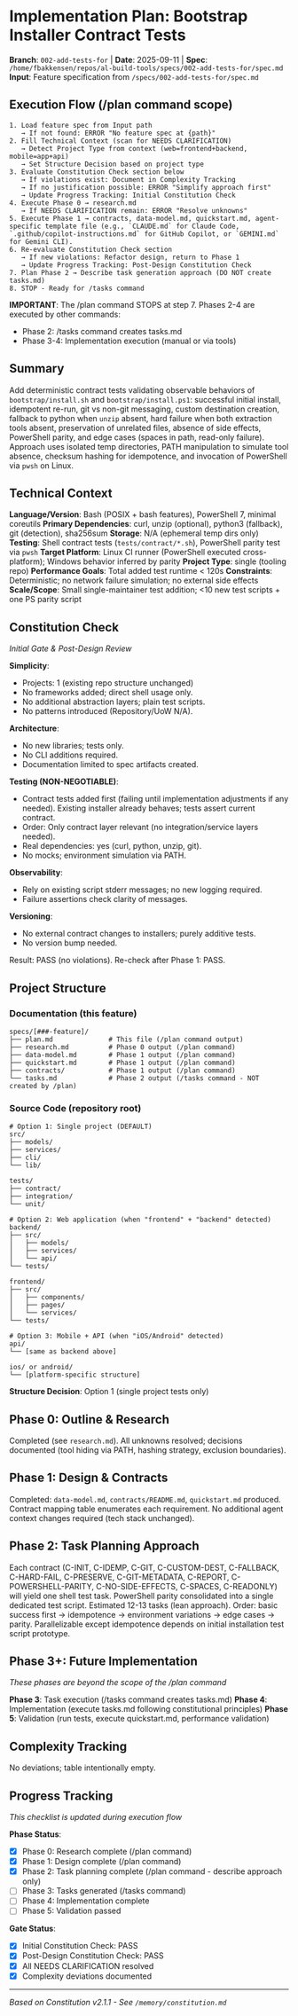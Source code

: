 # Implementation Plan: Bootstrap Installer Contract Tests

**Branch**: `002-add-tests-for` | **Date**: 2025-09-11 | **Spec**: `/home/fbakkensen/repos/al-build-tools/specs/002-add-tests-for/spec.md`
**Input**: Feature specification from `/specs/002-add-tests-for/spec.md`

## Execution Flow (/plan command scope)
```
1. Load feature spec from Input path
   → If not found: ERROR "No feature spec at {path}"
2. Fill Technical Context (scan for NEEDS CLARIFICATION)
   → Detect Project Type from context (web=frontend+backend, mobile=app+api)
   → Set Structure Decision based on project type
3. Evaluate Constitution Check section below
   → If violations exist: Document in Complexity Tracking
   → If no justification possible: ERROR "Simplify approach first"
   → Update Progress Tracking: Initial Constitution Check
4. Execute Phase 0 → research.md
   → If NEEDS CLARIFICATION remain: ERROR "Resolve unknowns"
5. Execute Phase 1 → contracts, data-model.md, quickstart.md, agent-specific template file (e.g., `CLAUDE.md` for Claude Code, `.github/copilot-instructions.md` for GitHub Copilot, or `GEMINI.md` for Gemini CLI).
6. Re-evaluate Constitution Check section
   → If new violations: Refactor design, return to Phase 1
   → Update Progress Tracking: Post-Design Constitution Check
7. Plan Phase 2 → Describe task generation approach (DO NOT create tasks.md)
8. STOP - Ready for /tasks command
```

**IMPORTANT**: The /plan command STOPS at step 7. Phases 2-4 are executed by other commands:
- Phase 2: /tasks command creates tasks.md
- Phase 3-4: Implementation execution (manual or via tools)

## Summary
Add deterministic contract tests validating observable behaviors of `bootstrap/install.sh` and `bootstrap/install.ps1`: successful initial install, idempotent re-run, git vs non-git messaging, custom destination creation, fallback to python when `unzip` absent, hard failure when both extraction tools absent, preservation of unrelated files, absence of side effects, PowerShell parity, and edge cases (spaces in path, read-only failure). Approach uses isolated temp directories, PATH manipulation to simulate tool absence, checksum hashing for idempotence, and invocation of PowerShell via `pwsh` on Linux.

## Technical Context
**Language/Version**: Bash (POSIX + bash features), PowerShell 7, minimal coreutils
**Primary Dependencies**: curl, unzip (optional), python3 (fallback), git (detection), sha256sum
**Storage**: N/A (ephemeral temp dirs only)
**Testing**: Shell contract tests (`tests/contract/*.sh`), PowerShell parity test via `pwsh`
**Target Platform**: Linux CI runner (PowerShell executed cross-platform); Windows behavior inferred by parity
**Project Type**: single (tooling repo)
**Performance Goals**: Total added test runtime < 120s
**Constraints**: Deterministic; no network failure simulation; no external side effects
**Scale/Scope**: Small single-maintainer test addition; <10 new test scripts + one PS parity script

## Constitution Check
*Initial Gate & Post-Design Review*

**Simplicity**:
- Projects: 1 (existing repo structure unchanged)
- No frameworks added; direct shell usage only.
- No additional abstraction layers; plain test scripts.
- No patterns introduced (Repository/UoW N/A).

**Architecture**:
- No new libraries; tests only.
- No CLI additions required.
- Documentation limited to spec artifacts created.

**Testing (NON-NEGOTIABLE)**:
- Contract tests added first (failing until implementation adjustments if any needed). Existing installer already behaves; tests assert current contract.
- Order: Only contract layer relevant (no integration/service layers needed).
- Real dependencies: yes (curl, python, unzip, git).
- No mocks; environment simulation via PATH.

**Observability**:
- Rely on existing script stderr messages; no new logging required.
- Failure assertions check clarity of messages.

**Versioning**:
- No external contract changes to installers; purely additive tests.
- No version bump needed.

Result: PASS (no violations). Re-check after Phase 1: PASS.

## Project Structure

### Documentation (this feature)
```
specs/[###-feature]/
├── plan.md              # This file (/plan command output)
├── research.md          # Phase 0 output (/plan command)
├── data-model.md        # Phase 1 output (/plan command)
├── quickstart.md        # Phase 1 output (/plan command)
├── contracts/           # Phase 1 output (/plan command)
└── tasks.md             # Phase 2 output (/tasks command - NOT created by /plan)
```

### Source Code (repository root)
```
# Option 1: Single project (DEFAULT)
src/
├── models/
├── services/
├── cli/
└── lib/

tests/
├── contract/
├── integration/
└── unit/

# Option 2: Web application (when "frontend" + "backend" detected)
backend/
├── src/
│   ├── models/
│   ├── services/
│   └── api/
└── tests/

frontend/
├── src/
│   ├── components/
│   ├── pages/
│   └── services/
└── tests/

# Option 3: Mobile + API (when "iOS/Android" detected)
api/
└── [same as backend above]

ios/ or android/
└── [platform-specific structure]
```

**Structure Decision**: Option 1 (single project tests only)

## Phase 0: Outline & Research
Completed (see `research.md`). All unknowns resolved; decisions documented (tool hiding via PATH, hashing strategy, exclusion boundaries).

## Phase 1: Design & Contracts
Completed: `data-model.md`, `contracts/README.md`, `quickstart.md` produced. Contract mapping table enumerates each requirement. No additional agent context changes required (tech stack unchanged).

## Phase 2: Task Planning Approach
Each contract (C-INIT, C-IDEMP, C-GIT, C-CUSTOM-DEST, C-FALLBACK, C-HARD-FAIL, C-PRESERVE, C-GIT-METADATA, C-REPORT, C-POWERSHELL-PARITY, C-NO-SIDE-EFFECTS, C-SPACES, C-READONLY) will yield one shell test task. PowerShell parity consolidated into a single dedicated test script. Estimated 12-13 tasks (lean approach). Order: basic success first → idempotence → environment variations → edge cases → parity. Parallelizable except idempotence depends on initial installation test script prototype.

## Phase 3+: Future Implementation
*These phases are beyond the scope of the /plan command*

**Phase 3**: Task execution (/tasks command creates tasks.md)
**Phase 4**: Implementation (execute tasks.md following constitutional principles)
**Phase 5**: Validation (run tests, execute quickstart.md, performance validation)

## Complexity Tracking
No deviations; table intentionally empty.


## Progress Tracking
*This checklist is updated during execution flow*

**Phase Status**:
- [x] Phase 0: Research complete (/plan command)
- [x] Phase 1: Design complete (/plan command)
- [x] Phase 2: Task planning complete (/plan command - describe approach only)
- [ ] Phase 3: Tasks generated (/tasks command)
- [ ] Phase 4: Implementation complete
- [ ] Phase 5: Validation passed

**Gate Status**:
- [x] Initial Constitution Check: PASS
- [x] Post-Design Constitution Check: PASS
- [x] All NEEDS CLARIFICATION resolved
- [x] Complexity deviations documented

---
*Based on Constitution v2.1.1 - See `/memory/constitution.md`*